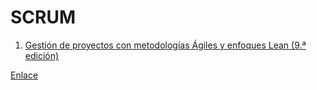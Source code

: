 # SCRUM

1. <a class="titleNavigation" href="https://miriadax.net/web/gestion-de-proyectos-con-metodologias-agiles-y-enfoques-lean-9-edicion-/inicio">Gestión de proyectos con metodologías Ágiles y enfoques Lean (9.ª edición)</a>


[Enlace](href="https://miriadax.net/web/gestion-de-proyectos-con-metodologias-agiles-y-enfoques-lean-9-edicion-/inicio)

